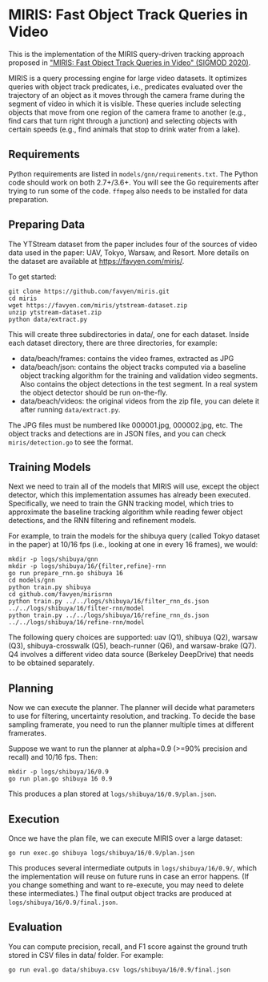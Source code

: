 MIRIS: Fast Object Track Queries in Video
=========================================

This is the implementation of the MIRIS query-driven tracking approach proposed
in ["MIRIS: Fast Object Track Queries in Video" (SIGMOD 2020)](https://favyen.com/miris/).

MIRIS is a query processing engine for large video datasets. It optimizes
queries with object track predicates, i.e., predicates evaluated over the
trajectory of an object as it moves through the camera frame during the segment
of video in which it is visible. These queries include selecting objects that
move from one region of the camera frame to another (e.g., find cars that turn
right through a junction) and selecting objects with certain speeds (e.g., find
animals that stop to drink water from a lake).


Requirements
------------

Python requirements are listed in `models/gnn/requirements.txt`. The Python
code should work on both 2.7+/3.6+. You will see the Go requirements after
trying to run some of the code. `ffmpeg` also needs to be installed for data
preparation.


Preparing Data
--------------

The YTStream dataset from the paper includes four of the sources of video data
used in the paper: UAV, Tokyo, Warsaw, and Resort. More details on the dataset are
available at https://favyen.com/miris/.

To get started:

	git clone https://github.com/favyen/miris.git
	cd miris
	wget https://favyen.com/miris/ytstream-dataset.zip
	unzip ytstream-dataset.zip
	python data/extract.py

This will create three subdirectories in data/, one for each dataset. Inside
each dataset directory, there are three directories, for example:

* data/beach/frames: contains the video frames, extracted as JPG
* data/beach/json: contains the object tracks computed via a baseline object
  tracking algorithm for the training and validation video segments. Also
  contains the object detections in the test segment. In a real system the
  object detector should be run on-the-fly.
* data/beach/videos: the original videos from the zip file, you can delete it
  after running `data/extract.py`.

The JPG files must be numbered like 000001.jpg, 000002.jpg, etc. The object
tracks and detections are in JSON files, and you can check `miris/detection.go`
to see the format.


Training Models
---------------

Next we need to train all of the models that MIRIS will use, except the object
detector, which this implementation assumes has already been executed.
Specifically, we need to train the GNN tracking model, which tries to
approximate the baseline tracking algorithm while reading fewer object
detections, and the RNN filtering and refinement models.

For example, to train the models for the shibuya query (called Tokyo dataset in
the paper) at 10/16 fps (i.e., looking at one in every 16 frames), we would:

	mkdir -p logs/shibuya/gnn
	mkdir -p logs/shibuya/16/{filter,refine}-rnn
	go run prepare_rnn.go shibuya 16
	cd models/gnn
	python train.py shibuya
	cd github.com/favyen/mirisrnn
	python train.py ../../logs/shibuya/16/filter_rnn_ds.json ../../logs/shibuya/16/filter-rnn/model
	python train.py ../../logs/shibuya/16/refine_rnn_ds.json ../../logs/shibuya/16/refine-rnn/model

The following query choices are supported: uav (Q1), shibuya (Q2), warsaw (Q3),
shibuya-crosswalk (Q5), beach-runner (Q6), and warsaw-brake (Q7). Q4 involves a
different video data source (Berkeley DeepDrive) that needs to be obtained
separately.


Planning
--------

Now we can execute the planner. The planner will decide what parameters to use
for filtering, uncertainty resolution, and tracking. To decide the base
sampling framerate, you need to run the planner multiple times at different
framerates.

Suppose we want to run the planner at alpha=0.9 (>=90% precision and recall)
and 10/16 fps. Then:

	mkdir -p logs/shibuya/16/0.9
	go run plan.go shibuya 16 0.9

This produces a plan stored at `logs/shibuya/16/0.9/plan.json`.


Execution
---------

Once we have the plan file, we can execute MIRIS over a large dataset:

	go run exec.go shibuya logs/shibuya/16/0.9/plan.json

This produces several intermediate outputs in `logs/shibuya/16/0.9/`, which the
implementation will reuse on future runs in case an error happens. (If you
change something and want to re-execute, you may need to delete these
intermediates.) The final output object tracks are produced at `logs/shibuya/16/0.9/final.json`.


Evaluation
----------

You can compute precision, recall, and F1 score against the ground truth stored
in CSV files in data/ folder. For example:

	go run eval.go data/shibuya.csv logs/shibuya/16/0.9/final.json
